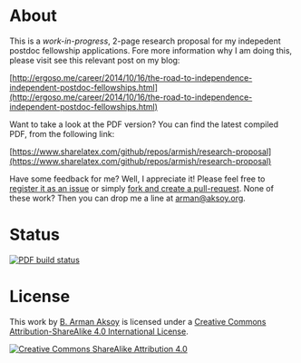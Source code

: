 # About
This is a *work-in-progress*, 2-page research proposal for my indepedent postdoc fellowship applications.
Fore more information why I am doing this, please visit see this relevant post on my blog:

[http://ergoso.me/career/2014/10/16/the-road-to-independence-independent-postdoc-fellowships.html](http://ergoso.me/career/2014/10/16/the-road-to-independence-independent-postdoc-fellowships.html)

Want to take a look at the PDF version? You can find the latest compiled PDF, from the following link:

[https://www.sharelatex.com/github/repos/armish/research-proposal](https://www.sharelatex.com/github/repos/armish/research-proposal)

Have some feedback for me? Well, I appreciate it! Please feel free to [register it as an issue](https://github.com/armish/research-proposal/issues) or simply [fork and create a pull-request](https://github.com/armish/research-proposal/fork). None of these work? Then you can drop me a line at [arman@aksoy.org](mailto:arman@aksoy.org).

# Status
[![PDF build status](https://www.sharelatex.com/github/repos/armish/research-proposal/builds/latest/badge.svg)](https://www.sharelatex.com/github/repos/armish/research-proposal)

# License
This work by [B. Arman Aksoy](http://arman.aksoy.org) is licensed under a [Creative Commons Attribution-ShareAlike 4.0 International License](http://creativecommons.org/licenses/by-sa/4.0/).

[![Creative Commons ShareAlike Attribution 4.0](https://i.creativecommons.org/l/by-sa/4.0/88x31.png)](http://creativecommons.org/licenses/by-sa/4.0/)